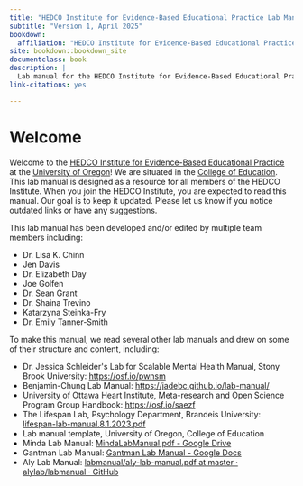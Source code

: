 ```yaml
--- 
title: "HEDCO Institute for Evidence-Based Educational Practice Lab Manual"
subtitle: "Version 1, April 2025"
bookdown: 
  affiliation: "HEDCO Institute for Evidence-Based Educational Practice, College of Education, University of Oregon"
site: bookdown::bookdown_site
documentclass: book
description: |
  Lab manual for the HEDCO Institute for Evidence-Based Educational Practice.
link-citations: yes

---
```


# Welcome

Welcome to the [HEDCO Institute for Evidence-Based Educational
Practice](https://hedcoinstitute.uoregon.edu/) at the [University of
Oregon](https://www.uoregon.edu/)! We are situated in the [College of
Education](https://education.uoregon.edu/). This lab manual is designed
as a resource for all members of the HEDCO Institute. When you join the
HEDCO Institute, you are expected to read this manual. Our goal is to
keep it updated. Please let us know if you notice outdated links or have
any suggestions.

This lab manual has been developed and/or edited by multiple team
members including:

-   Dr. Lisa K. Chinn
-   Jen Davis
-   Dr. Elizabeth Day
-   Joe Golfen
-   Dr. Sean Grant
-   Dr. Shaina Trevino
-   Katarzyna Steinka-Fry
-   Dr. Emily Tanner-Smith

To make this manual, we read several other lab manuals and drew on some
of their structure and content, including:

-   Dr. Jessica Schleider's Lab for Scalable Mental Health Manual, Stony
    Brook University: <https://osf.io/pwnsm>
-   Benjamin-Chung Lab Manual: <https://jadebc.github.io/lab-manual/>
-   University of Ottawa Heart Institute, Meta-research and Open Science
    Program Group Handbook: <https://osf.io/saezf>
-   The Lifespan Lab, Psychology Department, Brandeis University:
    [lifespan-lab-manual.8.1.2023.pdf](https://www.brandeis.edu/psychology/lachman/lifespan-lab-manual.8.1.2023.pdf)
-   Lab manual template, University of Oregon, College of Education
-   Minda Lab Manual: [MindaLabManual.pdf - Google
    Drive](https://drive.google.com/file/d/1KjEeCEkMfYBWAG_wd8aoOgqyWKvGLCFD/view)
-   Gantman Lab Manual: [Gantman Lab Manual - Google
    Docs](https://docs.google.com/document/d/1QIlAZp-I7Yb1dYiYqIld4dXygGIFdjpV0MtRgGK1bBM/edit?tab=t.0#heading=h.8k1fbicp9c6m)
-   Aly Lab Manual: [labmanual/aly-lab-manual.pdf at master ·
    alylab/labmanual ·
    GitHub](https://github.com/alylab/labmanual/blob/master/aly-lab-manual.pdf)







